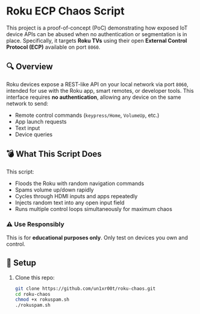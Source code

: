 # Roku ECP Chaos Script

This project is a proof-of-concept (PoC) demonstrating how exposed IoT device APIs can be abused when no authentication or segmentation is in place. Specifically, it targets **Roku TVs** using their open **External Control Protocol (ECP)** available on port `8060`.

## 🔍 Overview

Roku devices expose a REST-like API on your local network via port `8060`, intended for use with the Roku app, smart remotes, or developer tools. This interface requires **no authentication**, allowing any device on the same network to send:

- Remote control commands (`keypress/Home`, `VolumeUp`, etc.)
- App launch requests
- Text input
- Device queries

## 💣 What This Script Does

This script:

- Floods the Roku with random navigation commands
- Spams volume up/down rapidly
- Cycles through HDMI inputs and apps repeatedly
- Injects random text into any open input field
- Runs multiple control loops simultaneously for maximum chaos

### ⚠️ Use Responsibly
This is for **educational purposes only**. Only test on devices you own and control.

## 📂 Setup

1. Clone this repo:
   ```bash
   git clone https://github.com/un1xr00t/roku-chaos.git
   cd roku-chaos
   chmod +x rokuspam.sh
   ./rokuspam.sh
   ```
